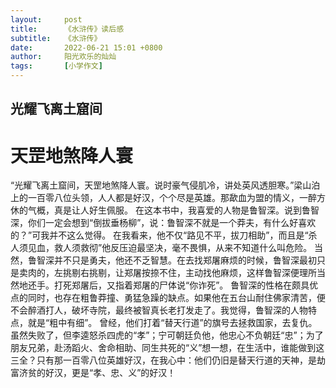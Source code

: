 ```yaml
---
layout:     post
title:      《水浒传》读后感
subtitle:   《水浒传》
date:       2022-06-21 15:01 +0800
author:     阳光欢乐的灿灿
tags:       [小学作文]
---
```


## 光耀飞离土窟间
#  天罡地煞降人寰

“光耀飞离土窟间，天罡地煞降人寰。说时豪气侵肌冷，讲处英风透胆寒。”梁山泊上的一百零八位头领，人人都是好汉，个个尽是英雄。那歃血为盟的情义，一醉方休的气概，真是让人好生佩服。
  在这本书中，我喜爱的人物是鲁智深。说到鲁智深，你们一定会想到“倒拔垂杨柳”，说：鲁智深不就是一个莽夫，有什么好喜欢的？”可我并不这么觉得。
在我看来，他不仅“路见不平，拔刀相助”，而且是“杀人须见血，救人须救彻”他反压迫最坚决，毫不畏惧，从来不知道什么叫危险。
    当然，鲁智深并不只是勇夫，他还不乏智慧。在去找郑屠麻烦的时候，鲁智深最初只是卖肉的，左挑剔右挑剔，让郑屠按捺不住，主动找他麻烦，这样鲁智深便理所当然地还手。打死郑屠后，又指着郑屠的尸体说“你诈死”。
鲁智深的性格在颇具优点的同时，也存在粗鲁莽撞、勇猛急躁的缺点。如果他在五台山耐住佛家清苦，便不会醉酒打人，破坏寺院，最终被智真长老打发走了。我觉得，鲁智深的人物特点，就是“粗中有细”。
曾经，他们打着“替天行道”的旗号去拯救国家，去复仇。虽然失败了，但李逵怒杀四虎的“孝”；宁可朝廷负他，他忠心不负朝廷“忠”；为了朋友兄弟，赴汤蹈火、舍命相助、同生共死的“义”想一想，在生活中，谁能做到这三全？只有那一百零八位英雄好汉，在我心中：他们仍旧是替天行道的天神，是劫富济贫的好汉，更是“孝、忠、义”的好汉！
